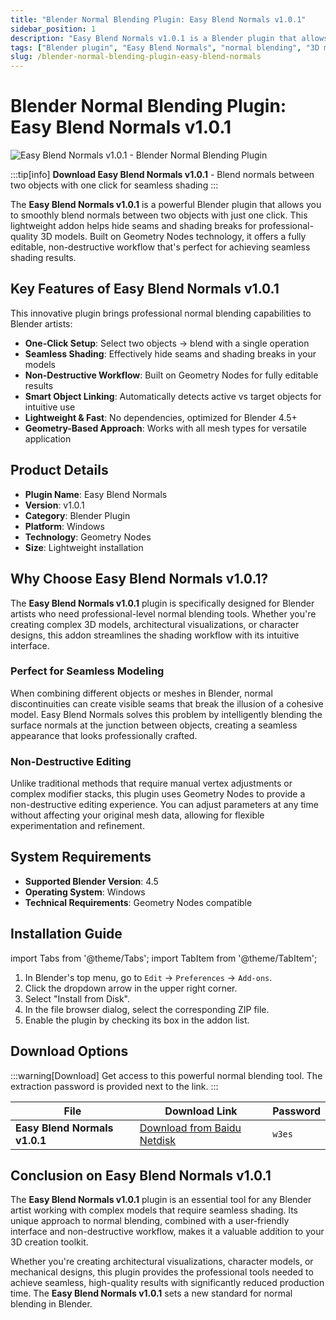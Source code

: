 ```yaml
---
title: "Blender Normal Blending Plugin: Easy Blend Normals v1.0.1"
sidebar_position: 1
description: "Easy Blend Normals v1.0.1 is a Blender plugin that allows you to smoothly blend normals between two objects with just one click. Perfect for seamless shading and hiding seams in 3D models."
tags: ["Blender plugin", "Easy Blend Normals", "normal blending", "3D modeling", "seamless shading", "Blender 4.5", "geometry nodes", "Blender addon", "3D rendering", "normal maps"]
slug: /blender-normal-blending-plugin-easy-blend-normals
---
```

<!--Above is frontmatter Part-generate depend on content meet Google Seo, you need to balance automation efficiency with Google's core ranking factors—especially E-E-A-T (Experience, Expertise, Authoritativeness, Trustworthiness), -->

<!--First Part-This is Title -->
# Blender Normal Blending Plugin: Easy Blend Normals v1.0.1

<!--Second Part-This is First Banner -->
![Easy Blend Normals v1.0.1 - Blender Normal Blending Plugin](https://www.gfxcamp.com/wp-content/uploads/2025/08/Easy-Blend-Normals.jpg)

:::tip[info]
**Download Easy Blend Normals v1.0.1** - Blend normals between two objects with one click for seamless shading
:::

The **Easy Blend Normals v1.0.1** is a powerful Blender plugin that allows you to smoothly blend normals between two objects with just one click. This lightweight addon helps hide seams and shading breaks for professional-quality 3D models. Built on Geometry Nodes technology, it offers a fully editable, non-destructive workflow that's perfect for achieving seamless shading results.

## Key Features of Easy Blend Normals v1.0.1

This innovative plugin brings professional normal blending capabilities to Blender artists:

- **One-Click Setup**: Select two objects → blend with a single operation
- **Seamless Shading**: Effectively hide seams and shading breaks in your models
- **Non-Destructive Workflow**: Built on Geometry Nodes for fully editable results
- **Smart Object Linking**: Automatically detects active vs target objects for intuitive use
- **Lightweight & Fast**: No dependencies, optimized for Blender 4.5+
- **Geometry-Based Approach**: Works with all mesh types for versatile application

## Product Details

- **Plugin Name**: Easy Blend Normals
- **Version**: v1.0.1
- **Category**: Blender Plugin
- **Platform**: Windows
- **Technology**: Geometry Nodes
- **Size**: Lightweight installation

## Why Choose Easy Blend Normals v1.0.1?

The **Easy Blend Normals v1.0.1** plugin is specifically designed for Blender artists who need professional-level normal blending tools. Whether you're creating complex 3D models, architectural visualizations, or character designs, this addon streamlines the shading workflow with its intuitive interface.

### Perfect for Seamless Modeling

When combining different objects or meshes in Blender, normal discontinuities can create visible seams that break the illusion of a cohesive model. Easy Blend Normals solves this problem by intelligently blending the surface normals at the junction between objects, creating a seamless appearance that looks professionally crafted.

### Non-Destructive Editing

Unlike traditional methods that require manual vertex adjustments or complex modifier stacks, this plugin uses Geometry Nodes to provide a non-destructive editing experience. You can adjust parameters at any time without affecting your original mesh data, allowing for flexible experimentation and refinement.

## System Requirements

- **Supported Blender Version**: 4.5
- **Operating System**: Windows
- **Technical Requirements**: Geometry Nodes compatible

## Installation Guide

import Tabs from '@theme/Tabs';
import TabItem from '@theme/TabItem';

<Tabs>
  <TabItem value="blender-4.5" label="Blender 4.5" default>
    <ol>
      <li>In Blender's top menu, go to <code>Edit</code> → <code>Preferences</code> → <code>Add-ons</code>.</li>
      <li>Click the dropdown arrow in the upper right corner.</li>
      <li>Select "Install from Disk".</li>
      <li>In the file browser dialog, select the corresponding ZIP file.</li>
      <li>Enable the plugin by checking its box in the addon list.</li>
    </ol>
  </TabItem>
</Tabs>

<!-- The Last Part-Download -->
## Download Options
:::warning[Download]
Get access to this powerful normal blending tool. The extraction password is provided next to the link.
:::

| File                       | Download Link                                                              | Password |
| -------------------------- | -------------------------------------------------------------------------- | -------- |
| **Easy Blend Normals v1.0.1**  | [Download from Baidu Netdisk](https://pan.baidu.com/s/1hdbvmrsNTaYX21ex5y2NwA?pwd=w3es)        | `w3es`   |

## Conclusion on Easy Blend Normals v1.0.1

The **Easy Blend Normals v1.0.1** plugin is an essential tool for any Blender artist working with complex models that require seamless shading. Its unique approach to normal blending, combined with a user-friendly interface and non-destructive workflow, makes it a valuable addition to your 3D creation toolkit.

Whether you're creating architectural visualizations, character models, or mechanical designs, this plugin provides the professional tools needed to achieve seamless, high-quality results with significantly reduced production time. The **Easy Blend Normals v1.0.1** sets a new standard for normal blending in Blender.
